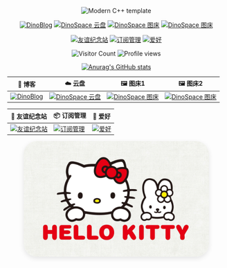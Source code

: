 <div id="title" align=center>

![Modern C++ template][github-sub-title:img]

[![DinoBlog](https://img.shields.io/badge/博客-DinoBlog-pink)](https://blog.072416.xyz)
[![DinoSpace 云盘](https://img.shields.io/badge/云盘-DinoSpace-blue)](https://cloud.072416.xyz)
[![DinoSpace 图床](https://img.shields.io/badge/图床-ImgBed-87CEEB)](https://imgbed.072416.xyz/)
[![DinoSpace 图床](https://img.shields.io/badge/图床-ImgBox-4682B4)](https://uppic.dpdns.org/)

[![友谊纪念站](https://img.shields.io/badge/友谊纪念站-Moments-purple)](https://zsyxy.dpdns.org/)
[![订阅管理](https://img.shields.io/badge/订阅管理-Subscription-orange)](https://zhyx.qzz.io/)
[![爱好](https://img.shields.io/badge/爱好-Hellokitty-ff69b4)](https://www.sanrio.com/hellokitty)

<p align="center">
  <img src="https://hits.sh/github.com/dinosaurerer.svg?color=blue" alt="Visitor Count"/>  
  <img src="https://komarev.com/ghpvc/?username=dinosaurerer&color=brightgreen" alt="Profile views"/>
</p>


[![Anurag's GitHub stats](https://github-readme-stats.vercel.app/api?username=dinosaurerer&show_icons=true&theme=tokyonight)](https://b23.tv/iEJTnPp)

<p align="center">

| 📝 博客 | ☁️ 云盘 | 🖼 图床1 | 🖼 图床2 |
|--------|--------|---------|---------|
| [![DinoBlog](https://img.shields.io/badge/blog-DinoBlog-pink?style=for-the-badge)](https://blog.072416.xyz) | [![DinoSpace 云盘](https://img.shields.io/badge/Cloud-DinoSpace-blue?style=for-the-badge)](https://cloud.072416.xyz) | [![DinoSpace 图床](https://img.shields.io/badge/imgbed-ImgBed-87CEEB?style=for-the-badge)](https://imgbed.072416.xyz/) | [![DinoSpace 图床](https://img.shields.io/badge/uppic-ImgBox-4682B4?style=for-the-badge)](https://uppic.dpdns.org/) |

| 🤝 友谊纪念站 | 📦 订阅管理 | 💖 爱好 |
|--------------|-----------|--------|
| [![友谊纪念站](https://img.shields.io/badge/zsyxy-Moments-purple?style=for-the-badge)](https://zsyxy.dpdns.org/) | [![订阅管理](https://img.shields.io/badge/QzzIo-Subscription-orange?style=for-the-badge)](https://zhyx.qzz.io/) | [![爱好](https://img.shields.io/badge/sanrio-Hellokitty-ff69b4?style=for-the-badge)](https://www.sanrio.com/hellokitty) |

</p>



<!--BADGE_START--><!--BADGE_END-->

</div>  



<!--IMAGE_START-->
<div align="center">
  <img src="image/8253693.jpg" alt="纪念站截图" style="border-radius:30px; max-width:85%; box-shadow: 0 4px 12px rgba(0,0,0,0.1);"> <!--轮播占位符-->
</div>
<!--IMAGE_END-->


[github-sub-title:img]: https://readme-typing-svg.herokuapp.com?font=Segoe+Script&center=true&lines=XiHuanShiXinYi🦖🦕🦖....
